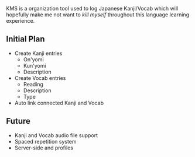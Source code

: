 KMS is a organization tool used to log Japanese Kanji/Vocab which will hopefully make me not want to *kill myself* throughout this language learning experience.

## Initial Plan
- Create Kanji entries 
  - On'yomi 
  - Kun'yomi 
  - Description 
- Create Vocab entries
  - Reading
  - Description
  - Type
- Auto link connected Kanji and Vocab 

## Future
- Kanji and Vocab audio file support
- Spaced repetition system
- Server-side and profiles
